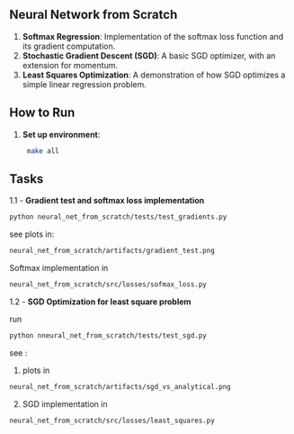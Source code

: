 ## Neural Network from Scratch

1. **Softmax Regression**: Implementation of the softmax loss function and its gradient computation.
2. **Stochastic Gradient Descent (SGD)**: A basic SGD optimizer, with an extension for momentum.
3. **Least Squares Optimization**: A demonstration of how SGD optimizes a simple linear regression problem.

## How to Run

1. **Set up environment**:
   ```bash
    make all 
    ```

## Tasks 

1.1 - **Gradient test and softmax loss implementation**

```bash
python neural_net_from_scratch/tests/test_gradients.py
```

see plots in:

```bash
neural_net_from_scratch/artifacts/gradient_test.png
```
Softmax implementation in 

```bash
neural_net_from_scratch/src/losses/sofmax_loss.py
```

1.2 -  **SGD Optimization for least square problem**

run 
```bash
python nneural_net_from_scratch/tests/test_sgd.py
```

see :
1. plots in 
```bash
neural_net_from_scratch/artifacts/sgd_vs_analytical.png
```

2. SGD implementation in 
```bash
neural_net_from_scratch/src/losses/least_squares.py
```
